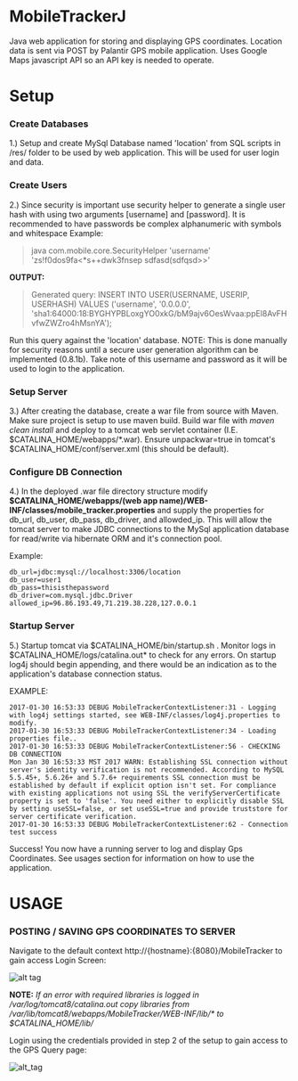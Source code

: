 # MobileTrackerJ
Java web application for storing and displaying GPS coordinates. Location data is sent via POST by Palantir GPS mobile application. Uses Google Maps javascript API so an API key is needed to operate.  

# Setup
### Create Databases
1.) Setup and create MySql Database named 'location' from SQL scripts in /res/ folder to be used by web application. This will be used for user login and data. 

### Create Users
2.) Since security is important use security helper to generate a single user hash with using two arguments [username] and [password]. It is recommended to have passwords be complex alphanumeric with symbols and whitespace Example:

> java com.mobile.core.SecurityHelper 'username' 'zs!f0dos9fa<*s++dwk3fnsep sdfasd(sdfqsd>>'

__OUTPUT:__
> Generated query: INSERT INTO USER(USERNAME, USERIP, USERHASH) VALUES ('username', '0.0.0.0', 'sha1:64000:18:BYGHYPBLoxgYO0xkG/bM9ajv6OesWvaa:ppEl8AvFHvfwZWZro4hMsnYA');

Run this query against the 'location' database. NOTE: This is done manually for security reasons until a secure user generation algorithm can be implemented (0.8.1b). Take note of this username and password as it will be used to login to the application. 

### Setup Server
3.) After creating the database, create a war file from source with Maven. Make sure project is setup to use maven build. Build war file with *maven clean install* and deploy to a tomcat web servlet container (I.E. $CATALINA_HOME/webapps/\*.war). Ensure unpackwar=true in tomcat's  $CATALINA_HOME/conf/server.xml (this should be default). 


### Configure DB Connection

4.) In the deployed .war file directory structure modify __$CATALINA_HOME/webapps/(web app name)/WEB-INF/classes/mobile_tracker.properties__ and supply the properties for db_url, db_user, db_pass, db_driver, and allowded_ip. This will allow the tomcat server to make JDBC connections to the MySql application database for read/write via hibernate ORM and it's connection pool. 

Example: 
```
db_url=jdbc:mysql://localhost:3306/location
db_user=user1
db_pass=thisisthepassword
db_driver=com.mysql.jdbc.Driver
allowed_ip=96.86.193.49,71.219.38.228,127.0.0.1 
```

### Startup Server

5.) Startup tomcat via $CATALINA_HOME/bin/startup.sh . Monitor logs in $CATALINA_HOME/logs/catalina.out\* to check for any errors. On startup log4j should begin appending, and there would be an indication as to the application's database connection status. 

EXAMPLE: 
```
2017-01-30 16:53:33 DEBUG MobileTrackerContextListener:31 - Logging with log4j settings started, see WEB-INF/classes/log4j.properties to modify.
2017-01-30 16:53:33 DEBUG MobileTrackerContextListener:34 - Loading properties file..
2017-01-30 16:53:33 DEBUG MobileTrackerContextListener:56 - CHECKING DB CONNECTION
Mon Jan 30 16:53:33 MST 2017 WARN: Establishing SSL connection without server's identity verification is not recommended. According to MySQL 5.5.45+, 5.6.26+ and 5.7.6+ requirements SSL connection must be established by default if explicit option isn't set. For compliance with existing applications not using SSL the verifyServerCertificate property is set to 'false'. You need either to explicitly disable SSL by setting useSSL=false, or set useSSL=true and provide truststore for server certificate verification.
2017-01-30 16:53:33 DEBUG MobileTrackerContextListener:62 - Connection test success
```

Success! You now have a running server to log and display Gps Coordinates. See usages section for information on how to use the application. 

# USAGE

### POSTING / SAVING GPS COORDINATES TO SERVER

Navigate to the default context http://{hostname}:{8080}/MobileTracker to gain access Login Screen: 

![alt tag](http://i63.tinypic.com/2s6oqr4.jpg)

__NOTE:__ *If an error with required libraries is logged in /var/log/tomcat8/catalina.out copy libraries from /var/lib/tomcat8/webapps/MobileTracker/WEB-INF/lib/\* to $CATALINA_HOME/lib/* 

Login using the credentials provided in step 2 of the setup to gain access to the GPS Query page: 

![alt_tag](http://i68.tinypic.com/2yuka3l.jpg)


